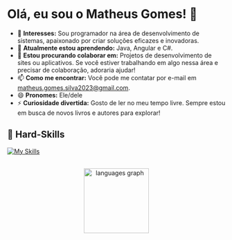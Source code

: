 # Olá, eu sou o Matheus Gomes! 👋

- 👀 **Interesses:** Sou programador na área de desenvolvimento de sistemas, apaixonado por criar soluções eficazes e inovadoras.
- 🌱 **Atualmente estou aprendendo:** Java, Angular e C#.
- 💞️ **Estou procurando colaborar em:** Projetos de desenvolvimento de sites ou aplicativos. Se você estiver trabalhando em algo nessa área e precisar de colaboração, adoraria ajudar!
- 📫 **Como me encontrar:** Você pode me contatar por e-mail em [matheus.gomes.silva2023@gmail.com](mailto:matheus.gomes.silva2023@gmail.com).
- 😄 **Pronomes:** Ele/dele
- ⚡ **Curiosidade divertida:** Gosto de ler no meu tempo livre. Sempre estou em busca de novos livros e autores para explorar!
## 🚀 Hard-Skills
[![My Skills](https://skillicons.dev/icons?i=java,javascript,html,css,mysql,cs,angular)](https://skillicons.dev)<br><br>
<div align="center">
  <img src="https://github-readme-stats.vercel.app/api/top-langs?username=gio-aguiar&locale=en&hide_title=false&layout=compact&card_width=320&langs_count=5&theme=dracula&hide_border=false&order=2" height="150" alt="languages graph"  />
</div>

<!---
MatheusGomes444/MatheusGomes444 é um repositório ✨ especial ✨ porque o arquivo `README.md` (este arquivo) aparece no seu perfil do GitHub.
Você pode clicar no link de visualização para ver as suas mudanças.
--->
